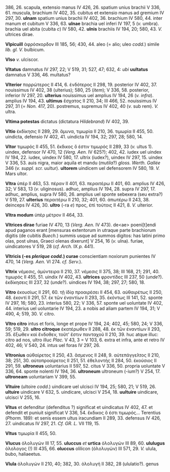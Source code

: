 386, 26. scapula, extensio manus IV 426, 26. spatium unius brachii V
336, 61. muscula, brachium IV 402, 35. cubitus et extensio manus ad
gremium IV 297, 30. **ulnam** spatium unius brachii IV 402, 36. brachium
IV 580, 44. inter manum et cubitum V 336, 63. **ulnae** brachia uel
inferi IV 197, 5 (*v.* umbra). brachia uel abita (cubita *c*) IV 580,
42. **ulnis** brachiis IV 194, 20; 580, 43. *V.* ultrices dirae.

**Vlpicuill** ἀφρόσκορδον III 185, 56; 430, 44. aleo (= alio; uleo
*codd.*) simile *lib. gl. V.* bulbicum.

**Vlso** *v.* ulciscor.

**Vltatus** damnatus IV 297, 22; V 519, 31; 527, 47; 632, 4: *ubi*
**uultatus** damnatus V 336, 46. multatus?

**Vlterior** πορρώτερος II 414, 6. ἐνδότερος II 298, 19. posterior IV
402, 37. nouissimus IV 402, 38 (ulterius); 580, 25 (*item*); V 336, 58.
posterior, inferior IV 297, 20. **ulterius** nouissimus uel amplius IV
194, 26 (*v. infra*). amplius IV 194, 43. **ultimus** ἔσχατος II 210,
34; III 466, 52. nouissimus IV 297, 31 (= *Non.* 417, 20). postremus,
supremus IV 402, 40 (*v.* sub rem). *V.* ultra.

**Vltima potestas** dictatus (dictatura *Hildebrand*) IV 402, 39.

**Vltio** ἐκδίκησις II 289, 29. ἄμυνα, τιμωρία II 210, 36. τιμωρία II
455, 50. uindicta, defensio IV 402, 41. uindicta IV 194, 32; 297, 28;
580, 14.

**Vltor** τιμωρός II 455, 51. ἔκδικος ὅ ἐστιν τιμωρός II 289, 33 (*v.*
ultus 1). uindex, defensor IV 470, 12 (*Verg. Aen.* IV 625?); 402, 42.
iudex uel uindex IV 194, 22. iudex, uindex IV 580, 17. ultrix (iudex?),
uindex IV 297, 15. uindex V 336, 53. auis nigra, maior aquila et mandu
(*mutila*?) *gloss. Werth. Gallée* 346 (*v. suppl. scr.* uultur).
**ultorem** uindicem uel defensorem IV 580, 19. *V.* Mars ultor.

**Vltra** ὑπέρ II 463, 53. πέραν II 401, 63. περαιτέρω II 401, 60.
amplius IV 426, 32; V 583, 13 (*v.* uliginosus). adhuc, amplius IV 194,
28. supra IV 297, 17. adhuc, amplius, supra IV 580, 26. amplius uel
sponte sebexera (seu extra?) V 519, 27. **ulterius** περαιτέρω II 210,
32; 401, 60. ἀπωτέρω II 243, 38. deinceps IV 426, 30. **ultro** (-ra
*e*) προς, ἐπὶ τούτοις II 421, 8. *V.* ulterior.

**Vltra modum** ὑπὲρ μέτρον II 464, 33.

**Vltrices dirae** furiae IV 470, 13 (*Verg. Aen.* IV 473). de\<ae\>
poeni[t]endi apud paganos erant [mensuras extentorum in utraque parte
brachiorum digitis (de cubitis *Buech.*) summis usque ad summos digitos:
has latini primo olas, post ulnas, Graeci olenas dixerunt] V 254, 16
(*v.* ulna). furiae, uindicatores V 519, 28 (*cf. Arch.* IX *p.* 441).

**Vltricis (-es *plerique codd.*) curae** conscientiam noxiorum
punientes IV 470, 14 (*Verg. Aen.* VI 274. *cf. Serv.*).

**Vltrix** νέμεσις, ἀμύντειρα II 210, 37. νέμεσις II 375, 38; III 168,
21; 291, 40. τιμωρός II 455, 51. uindix IV 402, 43. **ultrices**
φροντίδες III 237, 50 (*unde*?). ἐκδίκησεις III 237, 32 (*unde*?).
uindices IV 194, 38; 297, 27; 580, 18.

**Vitro** ἑκουσίως II 291, 60. τῇ ἰδίᾳ προαιρέσει II 454, 63. αὐθαιρέτως
II 250, 48. ἑκοντί II 291, 57. ἐκ τῶν ἐναντίων II 293, 35. ἑκόντως III
141, 52. sponte IV 297, 16; 580, 23. interius 580, 22; V 336, 57. sponte
uel uoluntate IV 402, 44. interius uel uoluntarie IV 194, 23. a nobis ad
aliam partem IV 194, 31; V 490, 4; 519, 30. *V.* citro.

**Vltro citro** intus et foris, longe et prope IV 194, 24; 402, 45; 580,
24; V 336, 59; 519, 29. **ultro citroque** ἑκατέρωθεν II 288, 48. ἐκ τῶν
ἐναντίων II 293, 35. ἔξωθεν καὶ ἔνδοθεν, τοῦτ' ἔστιν πανταχοῦ II 210,
39. huc atque illuc: citro ad nos, ultro illuc *Plac.* V 43, 3 = V 103,
6. extra et infra, ante et retro IV 402, 46; V 540, 24. intus uel foras
IV 297, 26.

**Vltronius** αὐθαίρετος II 250, 43. ἄσμενος II 248, 9. αὐτεπάγγελτος II
210, 38; 251, 30. αὐτοπροαίρετος II 251, 51. ἐθελοντής II 284, 50.
ἑκούσιος II 291, 59. **ultroneus** uoluntarius II 597, 52. citus V 336,
50. propria uoluntate V 336, 64. sponte nolenti IV 194, 36.
**ultroneum** ultroneum (-ium?) V 254, 17. **ultroneam** uoluntariam V
399, 55.

**Vltuire** (ultoire *codd.*) uindicare uel ulcisci IV 194, 25; 580, 21;
V 519, 26. **ultuire** uindicare V 632, 5. uindicare, ulcisci V 254, 18.
**uultuire** uindicare, ulcisci V 255, 16.

**Vltus** et defenditur (defenditus ?) significat et uindicatus IV 402,
47. et defendit et puniuit significat V 336, 54. ἔκδικος ὅ ἐστι
τιμωρός... Terentius (*Phorm.* 189): et senis essem ultus iracundiam II
289, 33. defensus IV 426, 27. uindicatus IV 297, 21. *Cf. GR. L.* VII
119, 15.

**Vltus** τιμωρία II 455, 50.

**Vlucus** ὀλολυγών III 17, 55. **uluccus** *et* **urtica** ὀλολυγών III
89, 60. **ululugus** ὀλολογος (!) III 435, 66. **oluccus** olilicon
(ὀλολυγών) III 571, 29. *V.* ulula, bubo, haliaeetus.

**Vlula** ὀλολυγών II 210, 40; 382, 30. ὀλολυγή II 382, 28 (ululatio?).
genus
